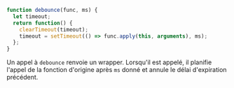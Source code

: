 ```js demo
function debounce(func, ms) {
  let timeout;
  return function() {
    clearTimeout(timeout);
    timeout = setTimeout(() => func.apply(this, arguments), ms);
  };
}

```

Un appel à `debounce` renvoie un wrapper. Lorsqu'il est appelé, il planifie l'appel de la fonction d'origine après `ms` donné et annule le délai d'expiration précédent.

